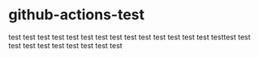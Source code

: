 # github-actions-test



test
test test test test test test test test test test
test
test
test
testtest
test
test
test
test
test
test
test
test
test

